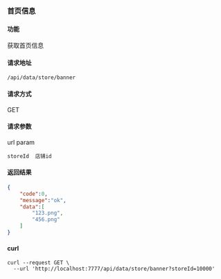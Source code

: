 ### 首页信息

#### 功能
获取首页信息

#### 请求地址
```text
/api/data/store/banner
```

#### 请求方式
GET

#### 请求参数
url param
```text
storeId  店铺id
```

#### 返回结果

```json
{
    "code":0,
    "message":"ok",
    "data":[
        "123.png",
        "456.png"
    ]
}

```

#### curl
```
curl --request GET \
  --url 'http://localhost:7777/api/data/store/banner?storeId=10000'
```
